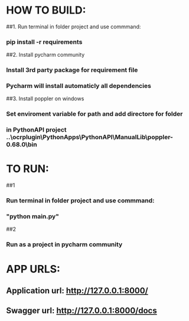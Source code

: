 # HOW TO BUILD:
##1. Run terminal in folder project and use commmand:
### pip install -r requirements
##2. Install pycharm community 
### Install 3rd party package for requirement file
### Pycharm will install automaticly all dependencies
##3.  Install poppler on windows
### Set enviroment variable for path and add directore for folder
### in PythonAPI project ..\ocrplugin\PythonApps\PythonAPI\ManualLib\poppler-0.68.0\bin

# TO RUN:
##1
###  Run terminal in folder project and use commmand:
### "python main.py"

##2
### Run as a project in pycharm community

# APP URLS:
## Application url: http://127.0.0.1:8000/
## Swagger url: http://127.0.0.1:8000/docs